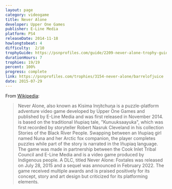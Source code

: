 ```yaml
---
layout: page
category: videogame
title: Never Alone
developer: Upper One Games
publisher: E-Line Media
platform: PS4
releaseDate: 2014-11-18
howlongtobeat: 4
difficulty:  2/10
trophyGuide: https://psnprofiles.com/guide/2209-never-alone-trophy-guide
durationHours: 7
trophies: 19/19
percent: 100%
progress: complete
link: https://psnprofiles.com/trophies/3154-never-alone/barrelofjuice
date: 2015-07-29
---
```


From [Wikipedia](https://en.wikipedia.org/wiki/Never_Alone_(video_game)):

> Never Alone, also known as Kisima Inŋitchuŋa is a puzzle-platform adventure video game developed by Upper One Games and published by E-Line Media and was first released in November 2014. is based on the traditional Iñupiaq tale, "Kunuuksaayuka", which was first recorded by storyteller Robert Nasruk Cleveland in his collection Stories of the Black River People. Swapping between an Iñupiaq girl named Nuna and her Arctic fox companion, the player completes puzzles while part of the story is narrated in the Iñupiaq language. The game was made in partnership between the Cook Inlet Tribal Council and E-Line Media and is a video game produced by Indigenous people. A DLC, titled Never Alone: Foxtales was released on July 28, 2015 and a sequel was announced in February 2022. The game received multiple awards and is praised positively for its concept, story and art design but criticized for its platforming elements.
